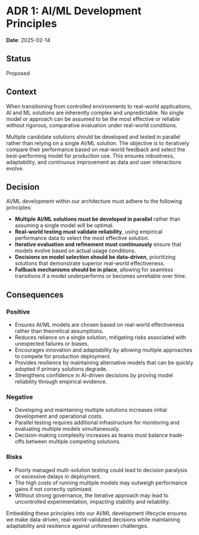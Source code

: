 # ADR 1:  AI/ML Development Principles

**Date**: 2025-02-14

## Status

Proposed

## Context

When transitioning from controlled environments to real-world applications, AI and ML solutions are inherently complex and unpredictable. No single model or approach can be assumed to be the most effective or reliable without rigorous, comparative evaluation under real-world conditions.

Multiple candidate solutions should be developed and tested in parallel rather than relying on a single AI/ML solution. The objective is to iteratively compare their performance based on real-world feedback and select the best-performing model for production use. This ensures robustness, adaptability, and continuous improvement as data and user interactions evolve.

## Decision

AI/ML development within our architecture must adhere to the following principles:

* **Multiple AI/ML solutions must be developed in parallel** rather than assuming a single model will be optimal.
* **Real-world testing must validate reliability**, using empirical performance data to select the most effective solution.
* **Iterative evaluation and refinement must continuously** ensure that models evolve based on actual usage conditions.
* **Decisions on model selection should be data-driven**, prioritizing solutions that demonstrate superior real-world effectiveness.
* **Fallback mechanisms should be in place**, allowing for seamless transitions if a model underperforms or becomes unreliable over time.

## Consequences

### Positive

* Ensures AI/ML models are chosen based on real-world effectiveness rather than theoretical assumptions.
* Reduces reliance on a single solution, mitigating risks associated with unexpected failures or biases.
* Encourages innovation and adaptability by allowing multiple approaches to compete for production deployment.
* Provides resilience by maintaining alternative models that can be quickly adopted if primary solutions degrade.
* Strengthens confidence in AI-driven decisions by proving model reliability through empirical evidence.

### Negative

* Developing and maintaining multiple solutions increases initial development and operational costs.
* Parallel testing requires additional infrastructure for monitoring and evaluating multiple models simultaneously.
* Decision-making complexity increases as teams must balance trade-offs between multiple competing solutions.

### Risks

* Poorly managed multi-solution testing could lead to decision paralysis or excessive delays in deployment.
* The high costs of running multiple models may outweigh performance gains if not correctly optimized.
* Without strong governance, the iterative approach may lead to uncontrolled experimentation, impacting stability and reliability.

Embedding these principles into our AI/ML development lifecycle ensures we make data-driven, real-world-validated decisions while maintaining adaptability and resilience against unforeseen challenges.
